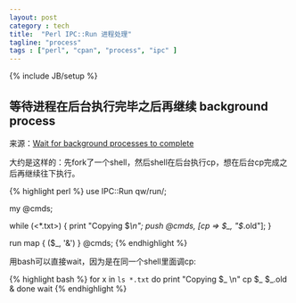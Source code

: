 ```yaml
---
layout: post
category : tech
title:  "Perl IPC::Run 进程处理"
tagline: "process"
tags : ["perl", "cpan", "process", "ipc" ] 
---
```

{% include JB/setup %}


## 等待进程在后台执行完毕之后再继续 background process

来源：[Wait for background processes to complete](https://groups.google.com/group/comp.lang.perl.misc/browse_thread/thread/396ea55a558bc45c?hl=en)

大约是这样的：先fork了一个shell，然后shell在后台执行cp，想在后台cp完成之后再继续往下执行。


{% highlight perl %}
use IPC::Run qw/run/;

my @cmds;

while (<*.txt>) {
    print "Copying $_\n";
    push @cmds, [cp => $_, "$_.old"];
}

run map { ($_, '&') } @cmds;
{% endhighlight %}


用bash可以直接wait，因为是在同一个shell里面调cp:

{% highlight bash %}
for x in `ls *.txt`
do
   print "Copying  $_ \n"
   cp $_ $_.old &
done
wait 
{% endhighlight %}
